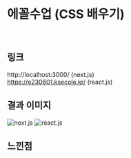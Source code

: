 # 에꼴수업 (CSS 배우기)
<br>

## 링크
http://localhost:3000/ (next.js)
<br> https://e230601.ksecole.kr/ (react.js)

## 결과 이미지
![next.js](https://github.com/yeong02/ecole/assets/70323506/cdf6c821-255f-40ef-ac1d-3cc8e40ae987)
![react.js](https://github.com/yeong02/ecole/assets/70323506/3d29389f-f6be-49f7-b479-8471d44460b3)

## 느낀점

